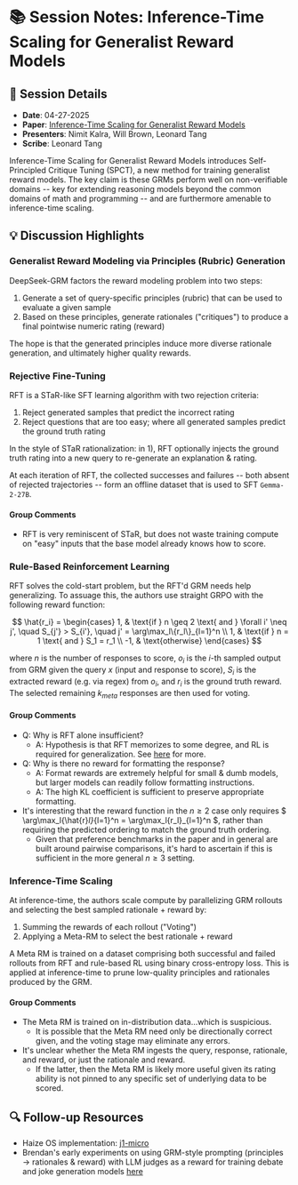  # 📚 Session Notes: Inference-Time Scaling for Generalist Reward Models

## 📅 Session Details
- **Date**: 04-27-2025
- **Paper**: [Inference-Time Scaling for Generalist Reward Models](https://arxiv.org/abs/2504.15046)
- **Presenters**: Nimit Kalra, Will Brown, Leonard Tang
- **Scribe**: Leonard Tang

Inference-Time Scaling for Generalist Reward Models introduces Self-Principled Critique Tuning (SPCT), a new method for training generalist reward models. The key claim is these GRMs perform well on non-verifiable domains -- key for extending reasoning models beyond the common domains of math and programming -- and are furthermore amenable to inference-time scaling.

## 💡 Discussion Highlights
### Generalist Reward Modeling via Principles (Rubric) Generation
DeepSeek-GRM factors the reward modeling problem into two steps:
1) Generate a set of query-specific principles (rubric) that can be used to evaluate a given sample
2) Based on these principles, generate rationales ("critiques") to produce a final pointwise numeric rating (reward)

The hope is that the generated principles induce more diverse rationale generation, and ultimately higher quality rewards.

### Rejective Fine-Tuning
RFT is a STaR-like SFT learning algorithm with two rejection criteria:
1) Reject generated samples that predict the incorrect rating
2) Reject questions that are too easy; where all generated samples predict the ground truth rating

In the style of STaR rationalization: in 1), RFT optionally injects the ground truth rating into a new query to re-generate an explanation & rating.

At each iteration of RFT, the collected successes and failures -- both absent of rejected trajectories -- form an offline dataset that is used to SFT `Gemma-2-27B`.

#### Group Comments
- RFT is very reminiscent of STaR, but does not waste training compute on "easy" inputs that the base model already knows how to score.

### Rule-Based Reinforcement Learning
RFT solves the cold-start problem, but the RFT'd GRM needs help generalizing. To assuage this, the authors use straight GRPO with the following reward function:

$$
\hat{r_i} = \begin{cases}
1, & \text{if } n \geq 2 \text{ and } \forall i' \neq j', \quad S_{j'} > S_{i'}, \quad j' = \arg\max_l\{r_l\}_{l=1}^n \\
1, & \text{if } n = 1 \text{ and } S_1 = r_1 \\
-1, & \text{otherwise}
\end{cases}
$$

where $n$ is the number of responses to score, $o_i$ is the $i$-th sampled output from GRM given the query $x$ (input and response to score), $S_i$ is the extracted reward (e.g. via regex) from $o_i$, and $r_i$ is the ground truth reward. The selected remaining $k_{meta}$ responses are then used for voting.


#### Group Comments
- Q: Why is RFT alone insufficient?
    - A: Hypothesis is that RFT memorizes to some degree, and RL is required for generalization. See [here](https://arxiv.org/abs/2501.17161) for more.
- Q: Why is there no reward for formatting the response?
    - A: Format rewards are extremely helpful for small & dumb models, but larger models can readily follow formatting instructions. 
    - A: The high KL coefficient is sufficient to preserve appropriate formatting.
- It's interesting that the reward function in the $n \geq 2$ case only requires $ \arg\max_l\{\hat{r}_l\}_{l=1}^n = \arg\max_l\{r_l\}_{l=1}^n $, rather than requiring the predicted ordering to match the ground truth ordering.
    - Given that preference benchmarks in the paper and in general are built around pairwise comparisons, it's hard to ascertain if this is sufficient in the more general $n \geq 3$ setting.

### Inference-Time Scaling

At inference-time, the authors scale compute by parallelizing GRM rollouts and selecting the best sampled rationale + reward by:
1) Summing the rewards of each rollout ("Voting")
2) Applying a Meta-RM to select the best rationale + reward

A Meta RM is trained on a dataset comprising both successful and failed rollouts from RFT and rule-based RL using binary cross-entropy loss. This is applied at inference-time to prune low-quality principles and rationales produced by the GRM. 

#### Group Comments
- The Meta RM is trained on in-distribution data...which is suspicious. 
    - It is possible that the Meta RM need only be directionally correct given, and the voting stage may eliminate any errors.
- It's unclear whether the Meta RM ingests the query, response, rationale, and reward, or just the rationale and reward. 
    - If the latter, then the Meta RM is likely more useful given its rating ability is not pinned to any specific set of underlying data to be scored.

## 🔍 Follow-up Resources
- Haize OS implementation: [j1-micro](https://github.com/haizelabs/j1-micro)
- Brendan's early experiments on using GRM-style prompting (principles $\to$ rationales & reward) with LLM judges as a reward for training debate and joke generation models [here](https://github.com/brendanhogan/DeepSeekRL-Extended/tree/llm_rewards_grm)

